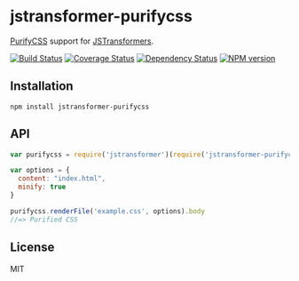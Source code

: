 # jstransformer-purifycss

[PurifyCSS](https://github.com/purifycss/purifycss) support for [JSTransformers](http://github.com/jstransformers).

[![Build Status](https://img.shields.io/travis/jstransformers/jstransformer-purifycss/master.svg)](https://travis-ci.org/jstransformers/jstransformer-purifycss)
[![Coverage Status](https://img.shields.io/codecov/c/github/jstransformers/jstransformer-purifycss/master.svg)](https://codecov.io/gh/jstransformers/jstransformer-purifycss)
[![Dependency Status](https://img.shields.io/david/jstransformers/jstransformer-purifycss/master.svg)](http://david-dm.org/jstransformers/jstransformer-purifycss)
[![NPM version](https://img.shields.io/npm/v/jstransformer-purifycss.svg)](https://www.npmjs.org/package/jstransformer-purifycss)

## Installation

    npm install jstransformer-purifycss

## API

```js
var purifycss = require('jstransformer')(require('jstransformer-purifycss'))

var options = {
  content: "index.html",
  minify: true
}

purifycss.renderFile('example.css', options).body
//=> Purified CSS
```

## License

MIT
